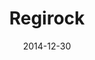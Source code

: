 ---
layout: post
title: "Regirock"
date: 2014-12-30
categories: [Reset]
image: http://www.pokepedia.fr/images/6/63/Regirock-RS.png
caught: Regirock
location: Ruines Désert
level: 40
version: OR
---